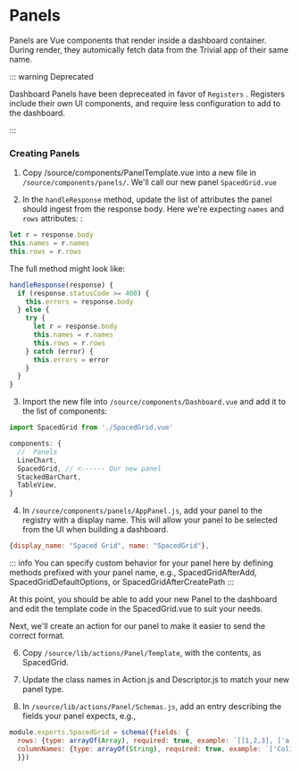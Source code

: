 # Panels

Panels are Vue components that render inside a dashboard container. During render, they automically fetch data from the Trivial app of their same name.

::: warning Deprecated

Dashboard Panels have been depreceated in favor of `Registers` .
Registers include their own UI components, and require less configuration to add to the dashboard.

:::

### Creating Panels
1. Copy /source/components/PanelTemplate.vue into a new file in `/source/components/panels/`. We'll call our new panel `SpacedGrid.vue`



2. In the `handleResponse` method, update the list of attributes the panel should ingest from the response body. Here we're expecting `names` and `rows` attributes:
:
```javascript
let r = response.body
this.names = r.names
this.rows = r.rows
```

The full method might look like:

```javascript
handleResponse(response) {
  if (response.statusCode >= 400) {
    this.errors = response.body
  } else {
    try {
      let r = response.body
      this.names = r.names
      this.rows = r.rows
    } catch (error) {
      this.errors = error
    }
  }
}
```

3. Import the new file into `/source/components/Dashboard.vue` and add it to the list of components:

```javascript
import SpacedGrid from './SpacedGrid.vue'

components: {
  //  Panels
  LineChart,
  SpacedGrid, // <------ Our new panel
  StackedBarChart,
  TableView,
}


```

4. In `/source/components/panels/AppPanel.js`, add your panel to the registry with a display name. This will allow your panel to be selected from the UI when building a dashboard.
```javascript
{display_name: "Spaced Grid", name: "SpacedGrid"},
```

::: info
You can specify custom behavior for your panel here by defining methods prefixed with your panel name, e.g., SpacedGridAfterAdd, SpacedGridDefaultOptions, or SpacedGridAfterCreatePath
:::

At this point, you should be able to add your new Panel to the dashboard and edit the template code in the SpacedGrid.vue to suit your needs.

Next, we'll create an action for our panel to make it easier to send the correct format.

6. Copy `/source/lib/actions/Panel/Template`, with the contents, as SpacedGrid.

7. Update the class names in Action.js and Descriptor.js to match your new panel type.

8. In `/source/lib/actions/Panel/Schemas.js`, add an entry describing the fields your panel expects, e.g.,

```javascript
module.exports.SpacedGrid = schema({fields: {
  rows: {type: arrayOf(Array), required: true, example: `[[1,2,3], ['a', 'b', 'c']]`},
  columnNames: {type: arrayOf(String), required: true, example: `['Col1', 'Col2', 'Col3']`}
  }})
````

